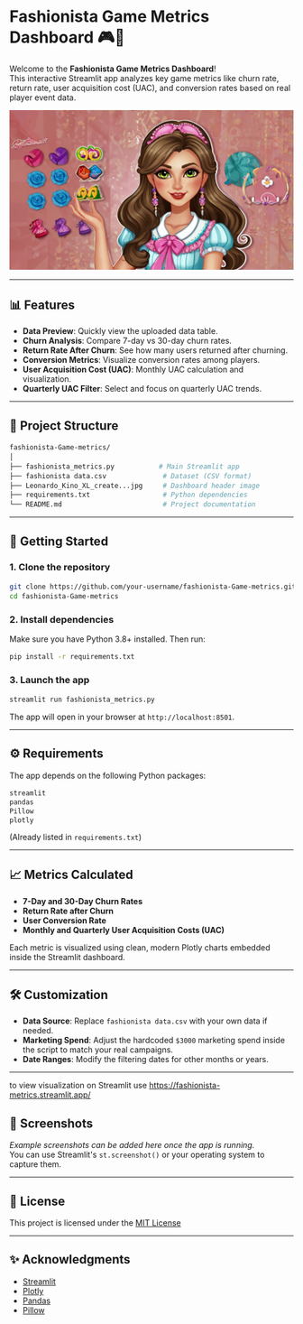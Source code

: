 # Fashionista Game Metrics Dashboard 🎮👗

Welcome to the **Fashionista Game Metrics Dashboard**!  
This interactive Streamlit app analyzes key game metrics like churn rate, return rate, user acquisition cost (UAC), and conversion rates based on real player event data.

![Fashionista Banner](Leonardo_Kino_XL_create_am_image_for_a_dress_up_game_for_girls_2.jpg)

---

## 📊 Features

- **Data Preview**: Quickly view the uploaded data table.
- **Churn Analysis**: Compare 7-day vs 30-day churn rates.
- **Return Rate After Churn**: See how many users returned after churning.
- **Conversion Metrics**: Visualize conversion rates among players.
- **User Acquisition Cost (UAC)**: Monthly UAC calculation and visualization.
- **Quarterly UAC Filter**: Select and focus on quarterly UAC trends.

---

## 📂 Project Structure

```bash
fashionista-Game-metrics/
│
├── fashionista_metrics.py           # Main Streamlit app
├── fashionista data.csv              # Dataset (CSV format)
├── Leonardo_Kino_XL_create...jpg     # Dashboard header image
├── requirements.txt                  # Python dependencies
└── README.md                         # Project documentation
```

---

## 🚀 Getting Started

### 1. Clone the repository

```bash
git clone https://github.com/your-username/fashionista-Game-metrics.git
cd fashionista-Game-metrics
```

### 2. Install dependencies

Make sure you have Python 3.8+ installed. Then run:

```bash
pip install -r requirements.txt
```

### 3. Launch the app

```bash
streamlit run fashionista_metrics.py
```

The app will open in your browser at `http://localhost:8501`.

---

## ⚙️ Requirements

The app depends on the following Python packages:

```
streamlit
pandas
Pillow
plotly
```

(Already listed in `requirements.txt`)

---

## 📈 Metrics Calculated

- **7-Day and 30-Day Churn Rates**
- **Return Rate after Churn**
- **User Conversion Rate**
- **Monthly and Quarterly User Acquisition Costs (UAC)**

Each metric is visualized using clean, modern Plotly charts embedded inside the Streamlit dashboard.

---

## 🛠️ Customization

- **Data Source**: Replace `fashionista data.csv` with your own data if needed.
- **Marketing Spend**: Adjust the hardcoded `$3000` marketing spend inside the script to match your real campaigns.
- **Date Ranges**: Modify the filtering dates for other months or years.

---
to view visualization on Streamlit use  https://fashionista-metrics.streamlit.app/
## 📸 Screenshots

_Example screenshots can be added here once the app is running._  
You can use Streamlit's `st.screenshot()` or your operating system to capture them.

---

## 📜 License

This project is licensed under the [MIT License](LICENSE) 

---

## ✨ Acknowledgments

- [Streamlit](https://streamlit.io/)
- [Plotly](https://plotly.com/)
- [Pandas](https://pandas.pydata.org/)
- [Pillow](https://python-pillow.org/)
